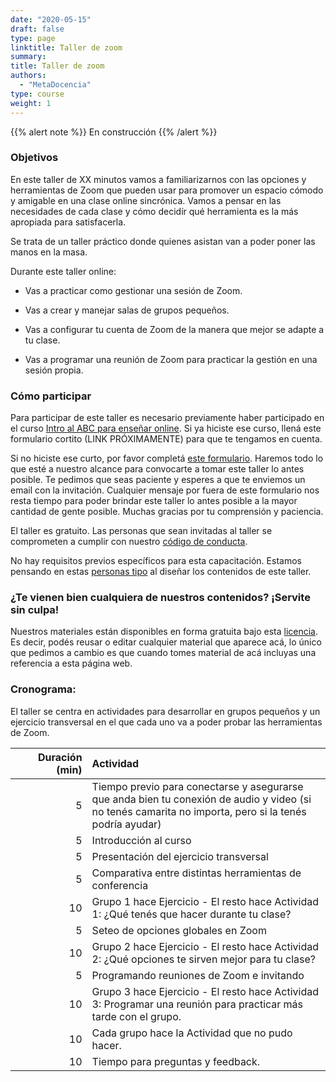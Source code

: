 ```yaml
---
date: "2020-05-15"
draft: false
type: page
linktitle: Taller de zoom
summary: 
title: Taller de zoom
authors: 
  - "MetaDocencia"
type: course
weight: 1
---
```

  
  

{{% alert note %}}
En construcción
{{% /alert %}}

### Objetivos 

En este taller de XX minutos vamos a familiarizarnos con las opciones y herramientas de Zoom que pueden usar para promover un espacio cómodo y amigable en una clase online sincrónica. Vamos a pensar en las necesidades de cada clase y cómo decidír qué herramienta es la más apropiada para satisfacerla. 

Se trata de un taller práctico donde quienes asistan van a poder poner las manos en la masa. 

Durante este taller online:

* Vas a practicar como gestionar una sesión de Zoom.

* Vas a crear y manejar salas de grupos pequeños.

* Vas a configurar tu cuenta de Zoom de la manera que mejor se adapte a tu clase.

* Vas a programar una reunión de Zoom para practicar la gestión en una sesión propia. 

### Cómo participar 

Para participar de este taller es necesario previamente haber participado en el curso [Intro al ABC para enseñar online](/cursos/abc-online/intro-abc/). Si ya hiciste ese curso, llená este formulario cortito (LINK PRÓXIMAMENTE) para que te tengamos en cuenta. 

Si no hiciste ese curto, por favor completá [este formulario](https://forms.gle/wTQCxCoCe6jGTy217). Haremos todo lo que esté a nuestro alcance para convocarte a tomar este taller lo antes posible. Te pedimos que seas paciente y esperes a que te enviemos un email con la invitación. Cualquier mensaje por fuera de este formulario nos resta tiempo para poder brindar este taller lo antes posible a la mayor cantidad de gente posible. Muchas gracias por tu comprensión y paciencia.

El taller es gratuito. Las personas que sean invitadas al taller se comprometen a cumplir con nuestro [código de conducta](https://github.com/MetaDocencia/SitioWeb/blob/master/content/cdc.md).

No hay requisitos previos específicos para esta capacitación. Estamos pensando en estas [personas tipo](/post/personas-tipo/) al diseñar los contenidos de este taller. 

### ¿Te vienen bien cualquiera de nuestros contenidos? ¡Servite sin culpa!

Nuestros materiales están disponibles en forma gratuita bajo esta [licencia](https://creativecommons.org/licenses/by/4.0/deed.es). Es decir, podés reusar o editar cualquier material que aparece acá, lo único que pedimos a cambio es que cuando tomes material de acá incluyas una referencia a esta página web.

### Cronograma:

El taller se centra en actividades para desarrollar en grupos pequeños y un ejercicio transversal en el que cada uno va a poder probar las herramientas de Zoom. 


|  Duración (min)  |  Actividad  |
| ------:|:----------- |
| <img width="200"/> 5 | Tiempo previo para conectarse y asegurarse que anda bien tu conexión de audio y video (si no tenés camarita no importa, pero si la tenés podría ayudar) |
| 5 | Introducción al curso |
| 5 | Presentación del ejercicio transversal | 
| 5 | Comparativa entre distintas herramientas de conferencia | 
| 10 | Grupo 1 hace Ejercicio - El resto hace Actividad 1: ¿Qué tenés que hacer durante tu clase? |
| 5 | Seteo de opciones globales en Zoom |
| 10 | Grupo 2 hace Ejercicio - El resto hace Actividad 2: ¿Qué opciones te sirven mejor para tu clase? |
| 5 | Programando reuniones de Zoom e invitando |
| 10 | Grupo 3 hace Ejercicio - El resto hace Actividad 3: Programar una reunión para practicar más tarde con el grupo. |
| 10 | Cada grupo hace la Actividad que no pudo hacer. |
| 10 | Tiempo para preguntas y feedback. |


